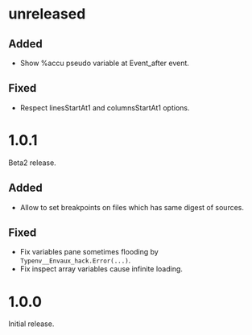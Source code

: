# unreleased

## Added

* Show %accu pseudo variable at Event_after event.

## Fixed

* Respect linesStartAt1 and columnsStartAt1 options.

# 1.0.1

Beta2 release.

## Added

* Allow to set breakpoints on files which has same digest of sources.

## Fixed

* Fix variables pane sometimes flooding by `Typenv__Envaux_hack.Error(...)`.
* Fix inspect array variables cause infinite loading.

# 1.0.0

Initial release.
